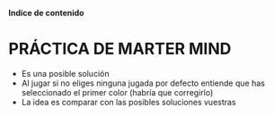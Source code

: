 **Indice de contenido**
# PRÁCTICA DE MARTER MIND
* Es una posible solución
* Al jugar si no eliges ninguna jugada por defecto entiende que has seleccionado el primer color (habría que corregirlo)
* La idea es comparar con las posibles soluciones vuestras
